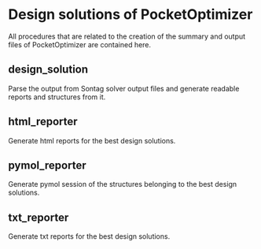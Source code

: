 # Design solutions of PocketOptimizer

All procedures that are related to the creation of the summary and output files of
PocketOptimizer are contained here.

## design_solution

Parse the output from Sontag solver output files and generate readable reports and structures from it.

## html_reporter

Generate html reports for the best design solutions.

## pymol_reporter

Generate pymol session of the structures belonging to the best design solutions.

## txt_reporter

Generate txt reports for the best design solutions.
